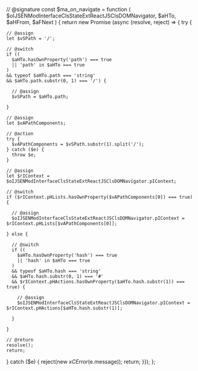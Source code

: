 // @signature
const $ma_on_navigate = function (
  $oIJSENModInterfaceClsStateExtReactJSClsDOMNavigator,
  $aHTo,
  $aHFrom,
  $aFNext
) {
  return new Promise (async (resolve, reject) => {
  try {
    
    // @assign
    let $vSPath = '/';
    
    // @switch
    if ((
      $aHTo.hasOwnProperty('path') === true
      || 'path' in $aHTo === true
    )
    && typeof $aHTo.path === 'string'
    && $aHTo.path.substr(0, 1) === '/') {
    
      // @assign
      $vSPath = $aHTo.path;
    
    }
    
    // @assign
    let $vAPathComponents;
    
    // @action
    try {
      $vAPathComponents = $vSPath.substr(1).split('/');
    } catch ($e) {
      throw $e;
    }
    
    // @assign
    let $rIContext = $oIJSENModInterfaceClsStateExtReactJSClsDOMNavigator.pIContext;
    
    // @switch
    if ($rIContext.pHLists.hasOwnProperty($vAPathComponents[0]) === true) {
    
      // @assign
      $oIJSENModInterfaceClsStateExtReactJSClsDOMNavigator.pIContext = $rIContext.pHLists[$vAPathComponents[0]];
    
    } else {
    
      // @switch
      if ((
        $aHTo.hasOwnProperty('hash') === true
        || 'hash' in $aHTo === true
      )
      && typeof $aHTo.hash === 'string'
      && $aHTo.hash.substr(0, 1) === '#'
      && $rIContext.pHActions.hasOwnProperty($aHTo.hash.substr(1)) === true) {
    
        // @assign
        $oIJSENModInterfaceClsStateExtReactJSClsDOMNavigator.pIContext = $rIContext.pHActions[$aHTo.hash.substr(1)];
    
      }
    
    }
    
    // @return
    resolve();
    return;
    
  } catch ($e) {
    reject(new $xCError($e.message));
    return;
  }});
};
